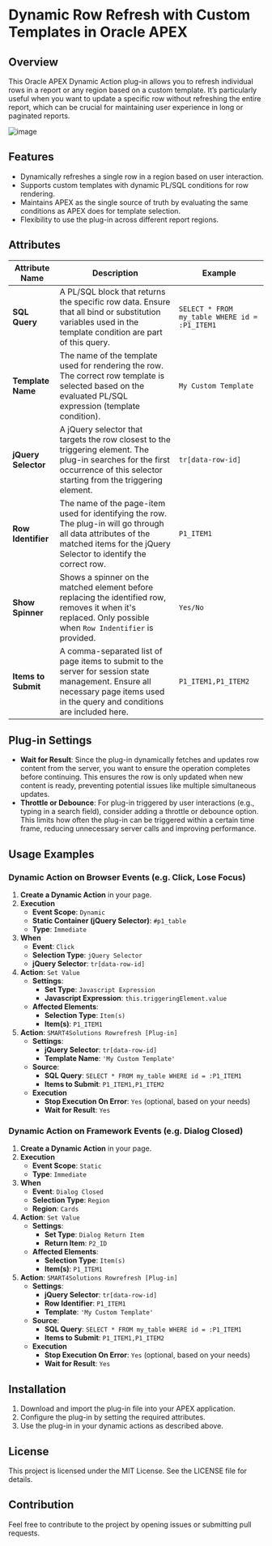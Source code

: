 # Dynamic Row Refresh with Custom Templates in Oracle APEX

## Overview

This Oracle APEX Dynamic Action plug-in allows you to refresh individual rows in a report or any region based on a custom template. It’s particularly useful when you want to update a specific row without refreshing the entire report, which can be crucial for maintaining user experience in long or paginated reports.

![image](preview.gif)

## Features

- Dynamically refreshes a single row in a region based on user interaction.
- Supports custom templates with dynamic PL/SQL conditions for row rendering.
- Maintains APEX as the single source of truth by evaluating the same conditions as APEX does for template selection.
- Flexibility to use the plug-in across different report regions.

## Attributes

| Attribute Name          | Description                                                                                         | Example                                                   |
|-------------------------|-----------------------------------------------------------------------------------------------------|-----------------------------------------------------------|
| **SQL Query**           | A PL/SQL block that returns the specific row data. Ensure that all bind or substitution variables used in the template condition are part of this query. | `SELECT * FROM my_table WHERE id = :P1_ITEM1`               |
| **Template Name**            | The name of the template used for rendering the row. The correct row template is selected based on the evaluated PL/SQL expression (template condition). | `My Custom Template`                                    |
| **jQuery Selector**      | A jQuery selector that targets the row closest to the triggering element. The plug-in searches for the first occurrence of this selector starting from the triggering element. | `tr[data-row-id]`                                         |
| **Row Identifier**            | The name of the page-item used for identifying the row. The plug-in will go through all data attributes of the matched items for the jQuery Selector to identify the correct row. | `P1_ITEM1`                                    |
| **Show Spinner**            | Shows a spinner on the matched element before replacing the identified row, removes it when it's replaced. Only possible when `Row Indentifier` is provided. | `Yes/No`                                   |
| **Items to Submit** | A comma-separated list of page items to submit to the server for session state management. Ensure all necessary page items used in the query and conditions are included here. | `P1_ITEM1,P1_ITEM2`                                       |

## Plug-in Settings

- **Wait for Result**: Since the plug-in dynamically fetches and updates row content from the server, you want to ensure the operation completes before continuing. This ensures the row is only updated when new content is ready, preventing potential issues like multiple simultaneous updates. 
- **Throttle or Debounce**: For plug-in triggered by user interactions (e.g., typing in a search field), consider adding a throttle or debounce option. This limits how often the plug-in can be triggered within a certain time frame, reducing unnecessary server calls and improving performance.

## Usage Examples

### Dynamic Action on Browser Events (e.g. Click, Lose Focus)

1. **Create a Dynamic Action** in your page.
2. **Execution**
    - **Event Scope**: `Dynamic`
    - **Static Container (jQuery Selector)**: `#p1_table`
    - **Type**: `Immediate`
3. **When**
    - **Event**: `Click`
    - **Selection Type**: `jQuery Selector`
    - **jQuery Selector**: `tr[data-row-id]`
4. **Action**: `Set Value`
    - **Settings**:
        - **Set Type**: `Javascript Expression`
        - **Javascript Expression**: `this.triggeringElement.value`
    - **Affected Elements**:
        - **Selection Type**: `Item(s)`
        - **Item(s)**: `P1_ITEM1`
5. **Action**: `SMART4Solutions Rowrefresh [Plug-in]`
    - **Settings**:
        - **jQuery Selector**: `tr[data-row-id]`
        - **Template Name**: `'My Custom Template'`
    - **Source**:
        - **SQL Query**: `SELECT * FROM my_table WHERE id = :P1_ITEM1`
        - **Items to Submit**: `P1_ITEM1,P1_ITEM2`
    - **Execution**
        - **Stop Execution On Error**: `Yes` (optional, based on your needs)
        - **Wait for Result**: `Yes`

### Dynamic Action on Framework Events (e.g. Dialog Closed)

1. **Create a Dynamic Action** in your page.
2. **Execution**
    - **Event Scope**: `Static`
    - **Type**: `Immediate`
3. **When**
    - **Event**: `Dialog Closed`
    - **Selection Type**: `Region`
    - **Region**: `Cards`
4. **Action**: `Set Value`
    - **Settings**:
        - **Set Type**: `Dialog Return Item`
        - **Return Item**: `P2_ID`
    - **Affected Elements**:
        - **Selection Type**: `Item(s)`
        - **Item(s)**: `P1_ITEM1`
5. **Action**: `SMART4Solutions Rowrefresh [Plug-in]`
    - **Settings**:
        - **jQuery Selector**: `tr[data-row-id]`
        - **Row Identifier**: `P1_ITEM1`
        - **Template**: `'My Custom Template'`
    - **Source**:
        - **SQL Query**: `SELECT * FROM my_table WHERE id = :P1_ITEM1`
        - **Items to Submit**: `P1_ITEM1,P1_ITEM2`
    - **Execution**
        - **Stop Execution On Error**: `Yes` (optional, based on your needs)
        - **Wait for Result**: `Yes`

## Installation

1. Download and import the plug-in file into your APEX application.
2. Configure the plug-in by setting the required attributes.
3. Use the plug-in in your dynamic actions as described above.

## License

This project is licensed under the MIT License. See the LICENSE file for details.

## Contribution

Feel free to contribute to the project by opening issues or submitting pull requests.